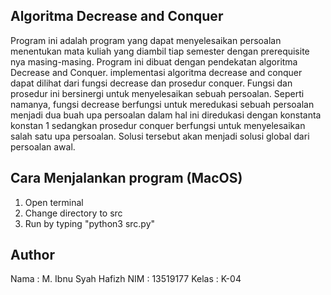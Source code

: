 ## Algoritma Decrease and Conquer
Program ini adalah program yang dapat menyelesaikan persoalan menentukan mata kuliah yang diambil tiap semester dengan prerequisite nya masing-masing. Program ini dibuat dengan pendekatan algoritma Decrease and Conquer. implementasi algoritma decrease and conquer dapat dilihat dari fungsi decrease dan prosedur conquer. Fungsi dan prosedur ini bersinergi untuk menyelesaikan sebuah persoalan. Seperti namanya, fungsi decrease berfungsi untuk meredukasi sebuah persoalan menjadi dua buah upa persoalan dalam hal ini diredukasi dengan konstanta konstan 1 sedangkan prosedur conquer berfungsi untuk menyelesaikan salah satu upa persoalan. Solusi tersebut akan menjadi solusi global dari persoalan awal.

## Cara Menjalankan program (MacOS)
1. Open terminal
2. Change directory to src
3. Run by typing "python3 src.py"

## Author
Nama  : M. Ibnu Syah Hafizh
NIM   : 13519177
Kelas : K-04


